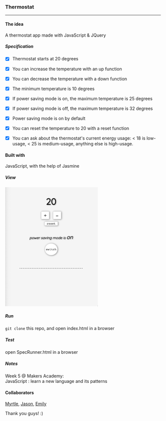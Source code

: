 ### Thermostat
<hr>
 
#### The idea
A thermostat app made with JavaScript & JQuery

##### Specification

- [x] Thermostat starts at 20 degrees
- [x] You can increase the temperature with an up function
- [x] You can decrease the temperature with a down function
- [x] The minimum temperature is 10 degrees
- [x] If power saving mode is on, the maximum temperature is 25 degrees
- [x] If power saving mode is off, the maximum temperature is 32 degrees
- [x] Power saving mode is on by default
- [x] You can reset the temperature to 20 with a reset function
- [x] You can ask about the thermostat's current energy usage: < 18 is low-usage, < 25 is medium-usage, anything else is high-usage.
   

#### Built with

JavaScript, with the help of Jasmine

##### View

<img src="thermostat.png" width="300">

##### Run

`git clone` this repo, and open index.html in a browser

##### Test

open SpecRunner.html in a browser

##### Notes
Week 5 @ Makers Academy: <br>
JavaScript : learn a new language and its patterns


#### Collaborators
[Myrtle](https://github.com/Mrtly), [Jason](https://github.com/jasylwong), [Emily](https://github.com/EWright212)

Thank you guys! :)
